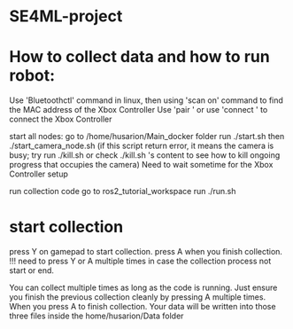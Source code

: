 # SE4ML-project
# How to collect data and how to run robot:
Use 'Bluetoothctl' command in linux, then using 'scan on' command to find the MAC address of the Xbox Controller
Use 'pair <MAC address>' or use 'connect <Mac addresss>' to connect the Xbox Controller

start all nodes:
go to /home/husarion/Main_docker folder
run ./start.sh
then  ./start_camera_node.sh    (if this script return error, it means the camera is busy; try run ./kill.sh or check ./kill.sh 's content to see how to kill ongoing progress that occupies the camera)
Need to wait sometime for the Xbox Controller setup

run collection code
go to ros2_tutorial_workspace 
run  ./run.sh

# start collection
press Y on gamepad to start collection.
press A when you finish collection.
!!! need to press Y or A multiple times in case the collection process not start or end.

You can collect multiple times as long as the code is running. Just
ensure you finish the previous collection cleanly by pressing A multiple times.
When you press A to finish collection. Your data will be written into those three files inside the home/husarion/Data folder
